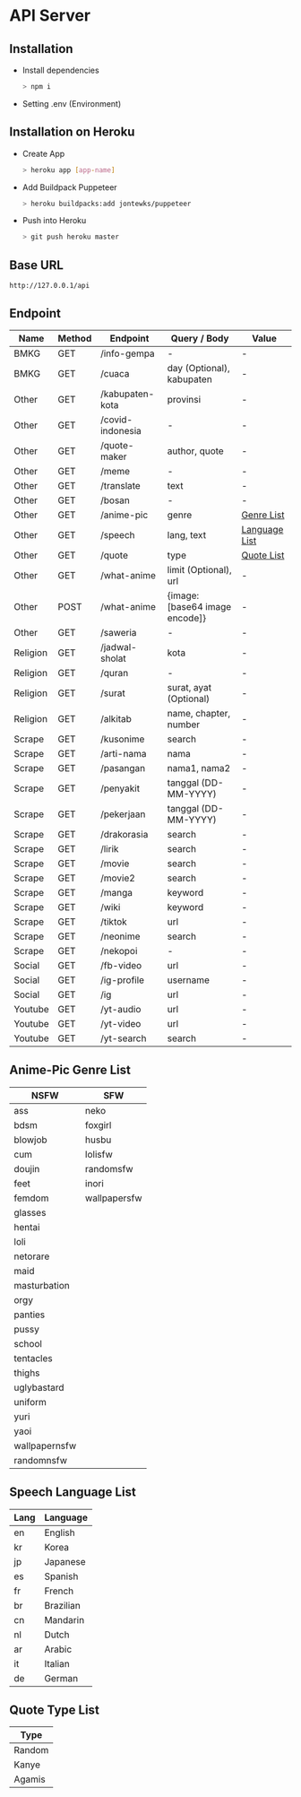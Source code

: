 # API Server

## Installation

-   Install dependencies

    ```bash
    > npm i
    ```

-   Setting .env (Environment)

## Installation on Heroku

-   Create App

    ```bash
    > heroku app [app-name]
    ```

-   Add Buildpack Puppeteer

    ```bash
    > heroku buildpacks:add jontewks/puppeteer
    ```

-   Push into Heroku

    ```bash
    > git push heroku master
    ```

## Base URL

`http://127.0.0.1/api`

## Endpoint

| Name     | Method | Endpoint         | Query / Body                   | Value                                  |
| -------- | ------ | ---------------- | ------------------------------ | -------------------------------------- |
| BMKG     | GET    | /info-gempa      | -                              | -                                      |
| BMKG     | GET    | /cuaca           | day (Optional), kabupaten      | -                                      |
| Other    | GET    | /kabupaten-kota  | provinsi                       | -                                      |
| Other    | GET    | /covid-indonesia | -                              | -                                      |
| Other    | GET    | /quote-maker     | author, quote                  | -                                      |
| Other    | GET    | /meme            | -                              | -                                      |
| Other    | GET    | /translate       | text                           | -                                      |
| Other    | GET    | /bosan           | -                              | -                                      |
| Other    | GET    | /anime-pic       | genre                          | [Genre List](#anime-pic-genre-list)    |
| Other    | GET    | /speech          | lang, text                     | [Language List](#speech-language-list) |
| Other    | GET    | /quote           | type                           | [Quote List](#quote-type-list)         |
| Other    | GET    | /what-anime      | limit (Optional), url          | -                                      |
| Other    | POST   | /what-anime      | {image: [base64 image encode]} | -                                      |
| Other    | GET    | /saweria         | -                              | -                                      |
| Religion | GET    | /jadwal-sholat   | kota                           | -                                      |
| Religion | GET    | /quran           | -                              | -                                      |
| Religion | GET    | /surat           | surat, ayat (Optional)         | -                                      |
| Religion | GET    | /alkitab         | name, chapter, number          | -                                      |
| Scrape   | GET    | /kusonime        | search                         | -                                      |
| Scrape   | GET    | /arti-nama       | nama                           | -                                      |
| Scrape   | GET    | /pasangan        | nama1, nama2                   | -                                      |
| Scrape   | GET    | /penyakit        | tanggal (DD-MM-YYYY)           | -                                      |
| Scrape   | GET    | /pekerjaan       | tanggal (DD-MM-YYYY)           | -                                      |
| Scrape   | GET    | /drakorasia      | search                         | -                                      |
| Scrape   | GET    | /lirik           | search                         | -                                      |
| Scrape   | GET    | /movie           | search                         | -                                      |
| Scrape   | GET    | /movie2          | search                         | -                                      |
| Scrape   | GET    | /manga           | keyword                        | -                                      |
| Scrape   | GET    | /wiki            | keyword                        | -                                      |
| Scrape   | GET    | /tiktok          | url                            | -                                      |
| Scrape   | GET    | /neonime         | search                         | -                                      |
| Scrape   | GET    | /nekopoi         | -                              | -                                      |
| Social   | GET    | /fb-video        | url                            | -                                      |
| Social   | GET    | /ig-profile      | username                       | -                                      |
| Social   | GET    | /ig              | url                            | -                                      |
| Youtube  | GET    | /yt-audio        | url                            | -                                      |
| Youtube  | GET    | /yt-video        | url                            | -                                      |
| Youtube  | GET    | /yt-search       | search                         | -                                      |

## Anime-Pic Genre List

| NSFW          | SFW          |
| ------------- | ------------ |
| ass           | neko         |
| bdsm          | foxgirl      |
| blowjob       | husbu        |
| cum           | lolisfw      |
| doujin        | randomsfw    |
| feet          | inori        |
| femdom        | wallpapersfw |
| glasses       |
| hentai        |
| loli          |
| netorare      |
| maid          |
| masturbation  |
| orgy          |
| panties       |
| pussy         |
| school        |
| tentacles     |
| thighs        |
| uglybastard   |
| uniform       |
| yuri          |
| yaoi          |
| wallpapernsfw |
| randomnsfw    |

## Speech Language List

| Lang | Language  |
| ---- | --------- |
| en   | English   |
| kr   | Korea     |
| jp   | Japanese  |
| es   | Spanish   |
| fr   | French    |
| br   | Brazilian |
| cn   | Mandarin  |
| nl   | Dutch     |
| ar   | Arabic    |
| it   | Italian   |
| de   | German    |

## Quote Type List

| Type   |
| ------ |
| Random |
| Kanye  |
| Agamis |
